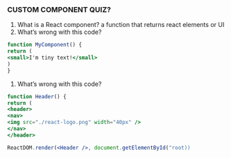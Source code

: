 

### CUSTOM COMPONENT QUIZ?

1. What is a React component? a function that returns react elements or UI
2. What’s wrong with this code?

```jsx --- needs to be PASCAL case
function MyComponent() {
return (
<small>I'm tiny text!</small>
)
}
```

1. What’s wrong with this code?

```jsx -- needs angle brackets when passing to render
function Header() {
return (
<header>
<nav>
<img src="./react-logo.png" width="40px" />
</nav>
</header>

ReactDOM.render(<Header />, document.getElementById("root))
```